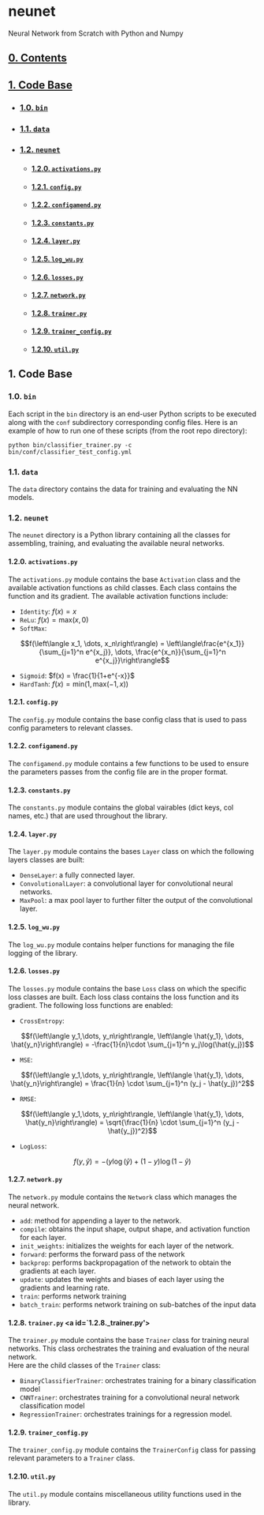 # neunet
Neural Network from Scratch with Python and Numpy

## [0. Contents](#0._Contents) <a id='0._Contents'></a>

## [1. Code Base](#1._Code_Base)

* ### [1.0. `bin`](#1.0._bin)
* ### [1.1. `data`](#1.1._data)
* ### [1.2. `neunet`](#1.2._neunet)
  * #### [1.2.0. `activations.py`](#1.2.0._activations.py)
  * #### [1.2.1. `config.py`](#1.2.1._config.py)
  * #### [1.2.2. `configamend.py`](#1.2.2_configamend.py)
  * #### [1.2.3. `constants.py`](#1.2.3._constants.py)
  * #### [1.2.4. `layer.py`](#1.2.4._layer.py)
  * #### [1.2.5. `log_wu.py`](#1.2.5._log_wu.py)
  * #### [1.2.6. `losses.py`](#1.2.6._losses.py)
  * #### [1.2.7. `network.py`](#1.2.7._network.py)
  * #### [1.2.8. `trainer.py`](#1.2.8._trainer.py)
  * #### [1.2.9. `trainer_config.py`](#1.2.9._trainer_config.py)
  * #### [1.2.10. `util.py`](#1.2.10._util.py)

## 1. Code Base <a id='1._Code_Base'></a>

### 1.0. `bin` <a id='1.0._bin'></a>

Each script in the `bin` directory is an end-user Python scripts to be executed along with the `conf` subdirectory corresponding config files.
Here is an example of how to run one of these scripts (from the root repo directory):

`python bin/classifier_trainer.py -c bin/conf/classifier_test_config.yml`

### 1.1. `data` <a id='1.1._data'></a>

The `data` directory contains the data for training and evaluating the NN models.

### 1.2. `neunet` <a id='1.2._neunet'></a>

The `neunet` directory is a Python library containing all the classes for assembling, training, and evaluating the available neural networks.

#### 1.2.0. `activations.py` <a id='1.2.0._activations.py'></a>

The `activations.py` module contains the base `Activation` class and the available activation functions as child classes. 
Each class contains the function and its gradient.
The available activation functions include:
* `Identity`: $f(x) = x$
* `ReLu`: $f(x) = \text{max}(x,0)$
* `SoftMax`: 
```math
f(\left\langle x_1, \dots, x_n\right\rangle) = \left\langle\frac{e^{x_1}}{\sum_{j=1}^n e^{x_j}}, \dots, \frac{e^{x_n}}{\sum_{j=1}^n e^{x_j}}\right\rangle
```
* `Sigmoid`: $f(x) = \frac{1}{1+e^{-x}}$
* `HardTanh`: $f(x) = \text{min}(1, \text{max}(-1,x))$

#### 1.2.1. `config.py` <a id='1.2.1._config'></a>

The `config.py` module contains the base config class that is used to pass config parameters to relevant classes.

#### 1.2.2. `configamend.py` <a id='1.2.2_configamend'></a>

The `configamend.py` module contains a few functions to be used to ensure the parameters passes from the config file are in the proper format.

#### 1.2.3. `constants.py` <a id='1.2.3._constants.py'></a>

The `constants.py` module contains the global vairables (dict keys, col names, etc.) that are used throughout the library.

#### 1.2.4. `layer.py` <a id='1.2.4._layer.py'></a>

The `layer.py` module contains the bases `Layer` class on which the following layers classes are built:
* `DenseLayer`: a fully connected layer.
* `ConvolutionalLayer`: a convolutional layer for convolutional neural networks.
* `MaxPool`: a max pool layer to further filter the output of the convolutional layer.

#### 1.2.5. `log_wu.py` <a id='1.2.5._log_wu.py'></a>

The `log_wu.py` module contains helper functions for managing the file logging of the library.

#### 1.2.6. `losses.py` <a id='1.2.6._losses.py'></a>

The `losses.py` module contains the base `Loss` class on which the specific loss classes are built.
Each loss class contains the loss function and its gradient.
The following loss functions are enabled:
* `CrossEntropy`: 
```math
f(\left\langle y_1,\dots, y_n\right\rangle, \left\langle \hat{y_1}, \dots, \hat{y_n}\right\rangle) = -\frac{1}{n}\cdot \sum_{j=1}^n y_j\log(\hat{y_j})
```
* `MSE`:
```math
f(\left\langle y_1,\dots, y_n\right\rangle, \left\langle \hat{y_1}, \dots, \hat{y_n}\right\rangle) = \frac{1}{n} \cdot \sum_{j=1}^n (y_j - \hat{y_j})^2
```
* `RMSE`:
```math
f(\left\langle y_1,\dots, y_n\right\rangle, \left\langle \hat{y_1}, \dots, \hat{y_n}\right\rangle) = \sqrt{\frac{1}{n} \cdot \sum_{j=1}^n (y_j - \hat{y_j})^2}
```
* `LogLoss`:
```math
f(y,\hat{y}) = -(y\log(\hat{y}) + (1-y)\log(1-\hat{y})
```
#### 1.2.7. `network.py` <a id='1.2.7._network.py'></a>
 
The `network.py` module contains the `Network` class which manages the neural network.

* `add`: method for appending a layer to the network.
* `compile`: obtains the input shape, output shape, and activation function for each layer.
* `init_weights`: initializes the weights for each layer of the network.
* `forward`: performs the forward pass of the network
* `backprop`: performs backpropagation of the network to obtain the gradients at each layer.
* `update`: updates the weights and biases of each layer using the gradients and learning rate.
* `train`: performs network training
* `batch_train`: performs network training on sub-batches of the input data

#### 1.2.8. `trainer.py` <a id=`1.2.8._trainer.py'></a>

The `trainer.py` module contains the base `Trainer` class for training neural networks. 
This class orchestrates the training and evaluation of the neural network.  
Here are the child classes of the `Trainer` class:
* `BinaryClassifierTrainer`: orchestrates training for a binary classification model
* `CNNTrainer`: orchestrates training for a convolutional neural network classification model
* `RegressionTrainer`: orchestrates trainings for a regression model.

#### 1.2.9. `trainer_config.py` <a id='1.2.9._trainer_config.py'></a>

The `trainer_config.py` module contains the `TrainerConfig` class for passing relevant parameters to a `Trainer` class.

#### 1.2.10. `util.py` <a id='1.2.10._util.py'></a>

The `util.py` module contains miscellaneous utility functions used in the library.
